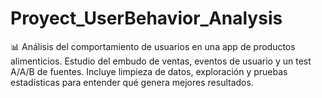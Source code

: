 # Proyect_UserBehavior_Analysis
📊 Análisis del comportamiento de usuarios en una app de productos alimenticios. Estudio del embudo de ventas, eventos de usuario y un test A/A/B de fuentes. Incluye limpieza de datos, exploración y pruebas estadísticas para entender qué genera mejores resultados.
